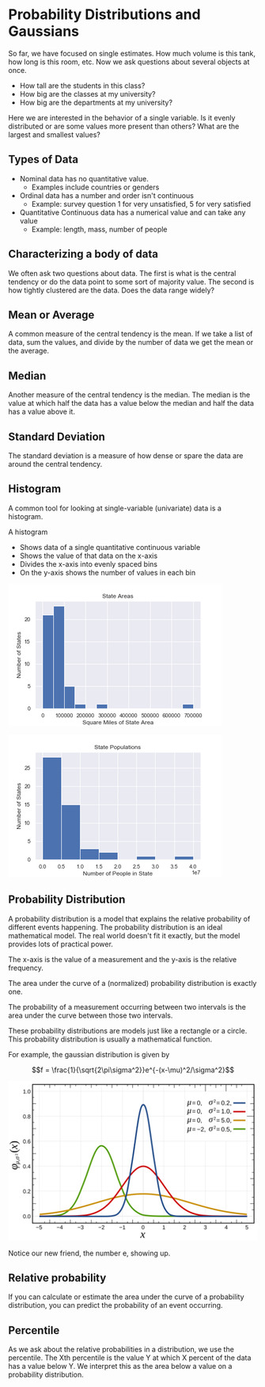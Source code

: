 # Probability Distributions and Gaussians

So far, we have focused on single estimates.
How much volume is this tank, how long is this room, etc.
Now we ask questions about several objects at once.

- How tall are the students in this class?
- How big are the classes at my university?
- How big are the departments at my university?

Here we are interested in the behavior of a single variable.
Is it evenly distributed or are some values more present than others?
What are the largest and smallest values?

## Types of Data

- Nominal data has no quantitative value.
    - Examples include countries or genders
- Ordinal data has a number and order isn't continuous
    - Example: survey question 1 for very unsatisfied, 5 for very satisfied
- Quantitative Continuous data has a numerical value and can take any value
    - Example: length, mass, number of people

## Characterizing a body of data

We often ask two questions about data.  The first is what is the central tendency or do the data point to some sort of majority value.  The second is how tightly clustered are the data.  Does the data range widely?

## Mean or Average

A common measure of the central tendency is the mean.
If we take a list of data, sum the values, and divide by the number of data we get the mean or the average.

## Median

Another measure of the central tendency is the median.
The median is the value at which half the data has a value below the median and half the data has a value above it.

## Standard Deviation

The standard deviation is a measure of how dense or spare the data are around the central tendency.

## Histogram

A common tool for looking at single-variable (univariate) data is a histogram.

A histogram

- Shows data of a single quantitative continuous variable
- Shows the value of that data on the x-axis
- Divides the x-axis into evenly spaced bins
- On the y-axis shows the number of values in each bin

![State Areas](./figures/statistics/state-area-histogram.png)

![State Populations](./figures/statistics/state-population-histogram.png)

## Probability Distribution

A probability distribution is a model that explains the relative probability of different events happening.
The probability distribution is an ideal mathematical model.
The real world doesn't fit it exactly, but the model provides lots of practical power.

The x-axis is the value of a measurement and the y-axis is the relative frequency.

The area under the curve of a (normalized) probability distribution is exactly one.

The probability of a measurement occurring between two intervals is the area under the curve between those two intervals.

These probability distributions are models just like a rectangle or a circle.
This probability distribution is usually a mathematical function.

For example, the gaussian distribution is given by

$$f = \frac{1}{\sqrt{2\pi\sigma^2}}e^{-(x-\mu)^2/\sigma^2}$$

![](./figures/Normal_Distribution_PDF.svg)

Notice our new friend, the number e, showing up.

## Relative probability

If you can calculate or estimate the area under the curve of a probability distribution, you can predict the probability of an event occurring.

## Percentile

As we ask about the relative probabilities in a distribution, we use the percentile.
The Xth percentile is the value Y at which X percent of the data has a value below Y.
We interpret this as the area below a value on a probability distribution.